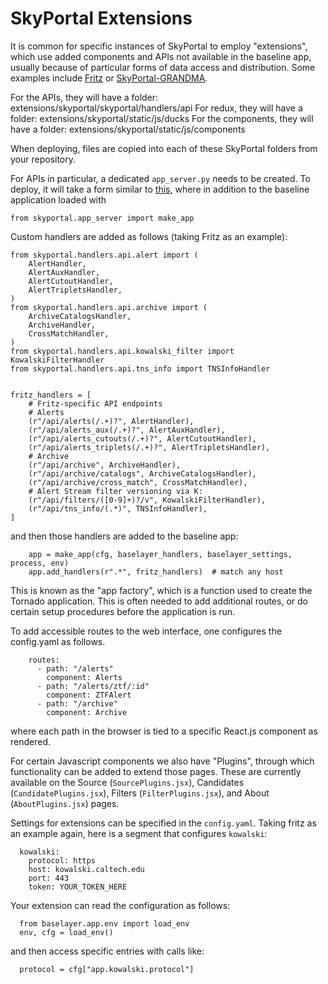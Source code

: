 # SkyPortal Extensions

It is common for specific instances of SkyPortal to employ "extensions", which use added components and APIs not available in the baseline app, usually because of particular forms of data access and distribution. Some examples include [Fritz](https://github.com/fritz-marshal/fritz) or [SkyPortal-GRANDMA](https://github.com/grandma-collaboration/icare).

For the APIs, they will have a folder: extensions/skyportal/skyportal/handlers/api
For redux, they will have a folder: extensions/skyportal/static/js/ducks
For the components, they will have a folder: extensions/skyportal/static/js/components

When deploying, files are copied into each of these SkyPortal folders from your repository.

For APIs in particular, a dedicated `app_server.py` needs to be created. To deploy, it will take a form similar to [this](https://github.com/fritz-marshal/fritz/blob/main/extensions/skyportal/skyportal/app_server_fritz.py), where in addition to the baseline application loaded with

```from skyportal.app_server import make_app```

Custom handlers are added as follows (taking Fritz as an example):

```
from skyportal.handlers.api.alert import (
    AlertHandler,
    AlertAuxHandler,
    AlertCutoutHandler,
    AlertTripletsHandler,
)
from skyportal.handlers.api.archive import (
    ArchiveCatalogsHandler,
    ArchiveHandler,
    CrossMatchHandler,
)
from skyportal.handlers.api.kowalski_filter import KowalskiFilterHandler
from skyportal.handlers.api.tns_info import TNSInfoHandler


fritz_handlers = [
    # Fritz-specific API endpoints
    # Alerts
    (r"/api/alerts(/.+)?", AlertHandler),
    (r"/api/alerts_aux(/.+)?", AlertAuxHandler),
    (r"/api/alerts_cutouts(/.+)?", AlertCutoutHandler),
    (r"/api/alerts_triplets(/.+)?", AlertTripletsHandler),
    # Archive
    (r"/api/archive", ArchiveHandler),
    (r"/api/archive/catalogs", ArchiveCatalogsHandler),
    (r"/api/archive/cross_match", CrossMatchHandler),
    # Alert Stream filter versioning via K:
    (r"/api/filters/([0-9]+)?/v", KowalskiFilterHandler),
    (r"/api/tns_info/(.*)", TNSInfoHandler),
]
```

and then those handlers are added to the baseline app:

```
    app = make_app(cfg, baselayer_handlers, baselayer_settings, process, env)
    app.add_handlers(r".*", fritz_handlers)  # match any host
```

This is known as the "app factory", which is a function used to create the Tornado application. This is often needed to add additional routes, or do certain setup procedures before the application is run.

To add accessible routes to the web interface, one configures the config.yaml as follows.

```
    routes:
      - path: "/alerts"
        component: Alerts
      - path: "/alerts/ztf/:id"
        component: ZTFAlert
      - path: "/archive"
        component: Archive
```

where each path in the browser is tied to a specific React.js component as rendered.

For certain Javascript components we also have "Plugins", through which functionality can be added to extend those pages. These are currently available on the Source (`SourcePlugins.jsx`), Candidates (`CandidatePlugins.jsx`), Filters (`FilterPlugins.jsx`), and About (`AboutPlugins.jsx`) pages.

Settings for extensions can be specified in the `config.yaml`. Taking fritz as an example again, here is a segment that configures `kowalski`:

```
  kowalski:
    protocol: https
    host: kowalski.caltech.edu
    port: 443
    token: YOUR_TOKEN_HERE
```

Your extension can read the configuration as follows:


```
  from baselayer.app.env import load_env
  env, cfg = load_env()
```

and then access specific entries with calls like:

```
  protocol = cfg["app.kowalski.protocol"]

